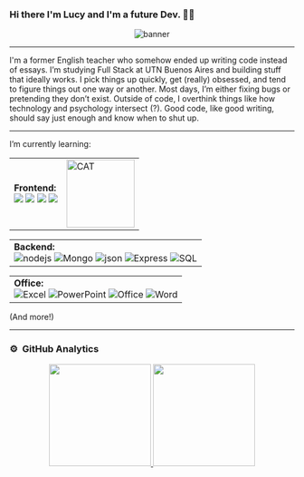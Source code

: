 ### Hi there I'm Lucy and I'm a future Dev. 👩‍💻

<div align="center">
  <img src="https://i.postimg.cc/ZnXhX4f2/Orange-Gradient-Modern-Geometric-Programmer-Profile-Linked-In-Banner.png" alt="banner" style="max-width:100%; height:auto;">
</div>


______________________________________________________________________________________________________________________________________________________________________________
I'm a former English teacher who somehow ended up writing code instead of essays. I’m studying Full Stack at UTN Buenos Aires and building stuff that ideally works. I pick things up quickly, get (really) obsessed, and tend to figure things out one way or another. Most days, I’m either fixing bugs or pretending they don’t exist. Outside of code, I overthink things like how technology and psychology intersect (?). Good code, like good writing, should say just enough and know when to shut up.






______________________________________________________________________________________________________________________________________________________________________________
I’m currently learning:


<table>
  <tr>
    <td>
      <strong>Frontend:</strong><br>
      <img src="https://img.shields.io/badge/HTML5-E34F26?style=flat&logo=html5&logoColor=white">
      <img src="https://img.shields.io/badge/CSS3-1572B6?style=flat&logo=css3&logoColor=white">
      <img src="https://img.shields.io/badge/React-20232A?style=flat&logo=react&logoColor=61DAFB">
      <img src="https://img.shields.io/badge/JavaScript-F7DF1E?style=flat&logo=javascript&logoColor=black">
    </td>
    <td>
      <img src="https://i.postimg.cc/HLF1PpV8/Chat-GPT-Image-Oct-26-2025-02-30-49-PM-removebg-preview.png"
           alt="CAT"
           width="120">
    </td>
  </tr>
</table>


<table>
  <tr>
    <td>
      <strong>Backend:</strong><br>
      <img src="https://img.shields.io/badge/Node.js-43853D?style=flat&logo=node.js&logoColor=white" alt="nodejs">
      <img src="https://img.shields.io/badge/MongoDB-4EA94B?style=flat&logo=mongodb&logoColor=white" alt="Mongo">
      <img src="https://img.shields.io/badge/json%20web%20tokens-323330?style=flat&logo=json-web-tokens&logoColor=pink" alt="json">
      <img src="https://img.shields.io/badge/Express.js-404D59?style=flat" alt="Express">
      <img src="https://img.shields.io/badge/MySQL-00000F?style=flat&logo=mysql&logoColor=white" alt="SQL">
    </td>
  </tr>
</table>


<table>
  <tr>
    <td>
      <strong>Office:</strong><br>
      <img src="https://img.shields.io/badge/Microsoft_Excel-217346?style=flat&logo=microsoft-excel&logoColor=white" alt="Excel">
      <img src="https://img.shields.io/badge/Microsoft_PowerPoint-B7472A?style=flat&logo=microsoft-powerpoint&logoColor=white" alt="PowerPoint">
      <img src="https://img.shields.io/badge/Microsoft_Office-D83B01?style=flat&logo=microsoft-office&logoColor=white" alt="Office">
      <img src="https://img.shields.io/badge/Microsoft_Word-2B579A?style=flat&logo=microsoft-word&logoColor=white" alt="Word">
    </td>
  </tr>
</table>

  
(And more!)




______________________________________________________________________________________________________________________________________________________________________________
### ⚙️ &nbsp;GitHub Analytics

<p align="center">
<a href="https://github.com/Beautygeekone">
  <img height="180em" src="https://github-readme-stats-eight-theta.vercel.app/api?username=BeautyGeekOne&show_icons=true&theme=algolia&include_all_commits=true&count_private=true"/>
  <img height="180em" src="https://github-readme-stats-eight-theta.vercel.app/api/top-langs/?username=BeautyGeekOne&layout=compact&langs_count=8&theme=algolia"/>
</a>
</p>
